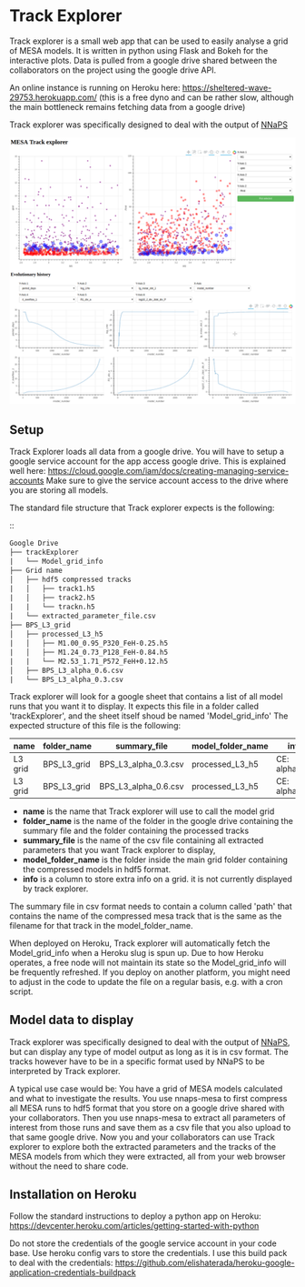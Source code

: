 # Track Explorer

Track explorer is a small web app that can be used to easily analyse a grid of MESA models. It is written in python
using Flask and Bokeh for the interactive plots. Data is pulled from a google drive shared between the collaborators
on the project using the google drive API.

An online instance is running on Heroku here: https://sheltered-wave-29753.herokuapp.com/ (this is a free dyno and
can be rather slow, although the main bottleneck remains fetching data from a google drive)

Track explorer was specifically designed to deal with the output of [NNaPS](https://github.com/vosjo/nnaps)

![trackexplorer_screenshot](docs/trackexplorer_app.png)

## Setup

Track Explorer loads all data from a google drive. You will have to setup a google service account for the app access 
google drive. This is explained well here: https://cloud.google.com/iam/docs/creating-managing-service-accounts
Make sure to give the service account access to the drive where you are storing all models.

The standard file structure that Track explorer expects is the following:

::

    Google Drive
    ├── trackExplorer
    |   └── Model_grid_info
    ├── Grid name
    │   ├── hdf5 compressed tracks
    |   │   ├── track1.h5
    |   │   ├── track2.h5
    |   |   └── trackn.h5
    |   └── extracted_parameter_file.csv
    ├── BPS_L3_grid
    │   ├── processed_L3_h5
    |   │   ├── M1.00_0.95_P320_FeH-0.25.h5
    |   │   ├── M1.24_0.73_P128_FeH-0.84.h5
    |   |   └── M2.53_1.71_P572_FeH+0.12.h5
    │   ├── BPS_L3_alpha_0.6.csv
    |   └── BPS_L3_alpha_0.3.csv

Track explorer will look for a google sheet that contains a list of all model runs that you want it to display. It 
expects this file in a folder called 'trackExplorer', and the sheet itself shoud be named 'Model_grid_info'
The expected structure of this file is the following:

|   name  | folder_name | summary_file         | model_folder_name | info            |
|---------|-------------|----------------------|-------------------|-----------------|
| L3 grid | BPS_L3_grid	| BPS_L3_alpha_0.3.csv | processed_L3_h5   | CE: alpha=0.3   |
| L3 grid | BPS_L3_grid	| BPS_L3_alpha_0.6.csv | processed_L3_h5   | CE: alpha=0.6   |

- **name** is the name that Track explorer will use to call the model grid
- **folder_name** is the name of the folder in the google drive containing the summary file and the folder 
containing the processed tracks
- **summary_file** is the name of the csv file containing all extracted parameters that you want Track explorer to 
display, 
- **model_folder_name** is the folder inside the main grid folder containing the compressed models in hdf5 format.
- **info** is a column to store extra info on a grid. it is not currently displayed by track explorer.

The summary file in csv format needs to contain a column called 'path' that contains the name of the compressed mesa
track that is the same as the filename for that track in the model_folder_name.

When deployed on Heroku, Track explorer will automatically fetch the Model_grid_info when a Heroku slug is spun up. Due
to how Heroku operates, a free node will not maintain its state so the Model_grid_info will be frequently refreshed. If
you deploy on another platform, you might need to adjust in the code to update the file on a regular basis, e.g. with a 
cron script. 

## Model data to display

Track explorer was specifically designed to deal with the output of [NNaPS](https://github.com/vosjo/nnaps), but can
display any type of model output as long as it is in csv format. The tracks however have to be in a specific format used
by NNaPS to be interpreted by Track explorer. 

A typical use case would be: You have a grid of MESA models calculated and what to investigate the results. You use 
nnaps-mesa to first compress all MESA runs to hdf5 format that you store on a google drive shared with your 
collaborators. Then you use nnaps-mesa to extract all parameters of interest from those runs and save them as a csv file 
that you also upload to that same google drive. Now you and your collaborators can use Track explorer to explore both 
the extracted parameters and the tracks of the MESA models from which they were extracted, all from your web browser
without the need to share code.


## Installation on Heroku

Follow the standard instructions to deploy a python app on Heroku: 
https://devcenter.heroku.com/articles/getting-started-with-python

Do not store the credentials of the google service account in your code base. Use heroku config vars to store the 
credentials. I use this build pack to deal with the credentials: 
https://github.com/elishaterada/heroku-google-application-credentials-buildpack 